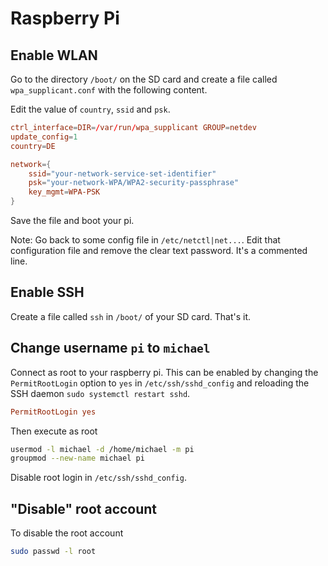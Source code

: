 # Raspberry Pi

## Enable WLAN

Go to the directory `/boot/` on the SD card and create a file called
`wpa_supplicant.conf` with the following content.

Edit the value of `country`, `ssid` and `psk`.

```conf
ctrl_interface=DIR=/var/run/wpa_supplicant GROUP=netdev
update_config=1
country=DE

network={
    ssid="your-network-service-set-identifier"
    psk="your-network-WPA/WPA2-security-passphrase"
    key_mgmt=WPA-PSK
}
```

Save the file and boot your pi.

Note: Go back to some config file in `/etc/netctl|net...`. Edit that
configuration file and remove the clear text password. It's a commented line.

## Enable SSH

Create a file called `ssh` in `/boot/` of your SD card. That's it.

## Change username `pi` to `michael`

Connect as root to your raspberry pi. This can be enabled by changing the
`PermitRootLogin` option to `yes` in `/etc/ssh/sshd_config` and reloading the
SSH daemon `sudo systemctl restart sshd`.

```conf
PermitRootLogin yes
```

Then execute as root

```sh
usermod -l michael -d /home/michael -m pi
groupmod --new-name michael pi
```

Disable root login in `/etc/ssh/sshd_config`.

## "Disable" root account

To disable the root account

```sh
sudo passwd -l root
```
